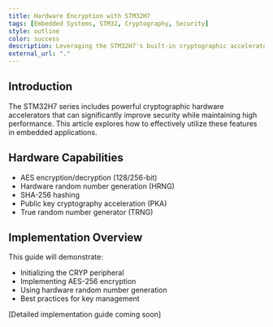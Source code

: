 ```yaml
---
title: Hardware Encryption with STM32H7
tags: [Embedded Systems, STM32, Cryptography, Security]
style: outline
color: success
description: Leveraging the STM32H7's built-in cryptographic accelerator for secure embedded applications.
external_url: "."
---
```


## Introduction

The STM32H7 series includes powerful cryptographic hardware accelerators that can significantly improve security while maintaining high performance. This article explores how to effectively utilize these features in embedded applications.

## Hardware Capabilities

- AES encryption/decryption (128/256-bit)
- Hardware random number generation (HRNG)
- SHA-256 hashing
- Public key cryptography acceleration (PKA)
- True random number generator (TRNG)

## Implementation Overview

This guide will demonstrate:
- Initializing the CRYP peripheral
- Implementing AES-256 encryption
- Using hardware random number generation
- Best practices for key management

[Detailed implementation guide coming soon]



